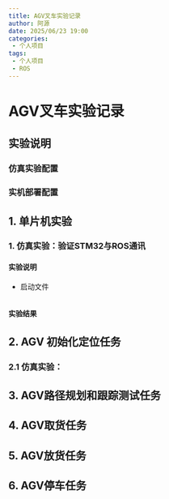 ```yaml
---
title: AGV叉车实验记录
author: 阿源
date: 2025/06/23 19:00
categories:
 - 个人项目
tags:
 - 个人项目
 - ROS
---
```


# AGV叉车实验记录

## 实验说明

### 仿真实验配置



### 实机部署配置





## 1. 单片机实验

### 1. 仿真实验：验证STM32与ROS通讯

#### 实验说明

- 启动文件

```sh
```





#### 实验结果



## 2. AGV 初始化定位任务

### 2.1 仿真实验：




## 3. AGV路径规划和跟踪测试任务





## 4. AGV取货任务



## 5. AGV放货任务





## 6. AGV停车任务

